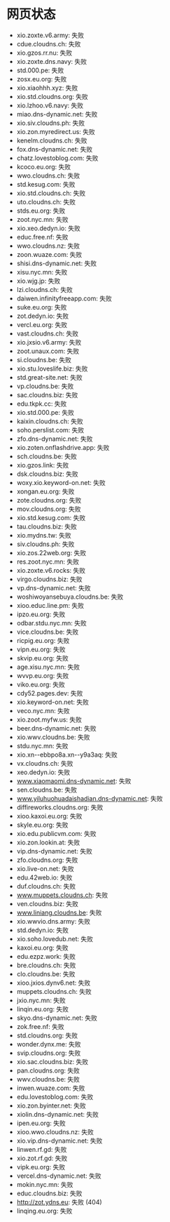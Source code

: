 # 网页状态
- xio.zoxte.v6.army: 失败
- cdue.cloudns.ch: 失败
- xio.gzos.rr.nu: 失败
- xio.zoxte.dns.navy: 失败
- std.000.pe: 失败
- zosx.eu.org: 失败
- xio.xiaohhh.xyz: 失败
- xio.std.cloudns.org: 失败
- xio.lzhoo.v6.navy: 失败
- miao.dns-dynamic.net: 失败
- xio.siv.cloudns.ph: 失败
- xio.zon.myredirect.us: 失败
- kenelm.cloudns.ch: 失败
- fox.dns-dynamic.net: 失败
- chatz.lovestoblog.com: 失败
- kcoco.eu.org: 失败
- wwo.cloudns.ch: 失败
- std.kesug.com: 失败
- xio.std.cloudns.ch: 失败
- uto.cloudns.ch: 失败
- stds.eu.org: 失败
- zoot.nyc.mn: 失败
- xio.xeo.dedyn.io: 失败
- educ.free.nf: 失败
- wwo.cloudns.nz: 失败
- zoon.wuaze.com: 失败
- shisi.dns-dynamic.net: 失败
- xisu.nyc.mn: 失败
- xio.wjg.jp: 失败
- lzi.cloudns.ch: 失败
- daiwen.infinityfreeapp.com: 失败
- suke.eu.org: 失败
- zot.dedyn.io: 失败
- vercl.eu.org: 失败
- vast.cloudns.ch: 失败
- xio.jxsio.v6.army: 失败
- zoot.unaux.com: 失败
- si.cloudns.be: 失败
- xio.stu.loveslife.biz: 失败
- std.great-site.net: 失败
- vp.cloudns.be: 失败
- sac.cloudns.biz: 失败
- edu.tkpk.cc: 失败
- xio.std.000.pe: 失败
- kaixin.cloudns.ch: 失败
- soho.perslist.com: 失败
- zfo.dns-dynamic.net: 失败
- xio.zoten.onflashdrive.app: 失败
- sch.cloudns.be: 失败
- xio.gzos.link: 失败
- dsk.cloudns.biz: 失败
- woxy.xio.keyword-on.net: 失败
- xongan.eu.org: 失败
- zote.cloudns.org: 失败
- mov.cloudns.org: 失败
- xio.std.kesug.com: 失败
- tau.cloudns.biz: 失败
- xio.mydns.tw: 失败
- siv.cloudns.ph: 失败
- xio.zos.22web.org: 失败
- res.zoot.nyc.mn: 失败
- xio.zoxte.v6.rocks: 失败
- virgo.cloudns.biz: 失败
- vp.dns-dynamic.net: 失败
- woshiwoyansebuya.cloudns.be: 失败
- xioo.educ.line.pm: 失败
- ipzo.eu.org: 失败
- odbar.stdu.nyc.mn: 失败
- vice.cloudns.be: 失败
- ricpig.eu.org: 失败
- vipn.eu.org: 失败
- skvip.eu.org: 失败
- age.xisu.nyc.mn: 失败
- wvvp.eu.org: 失败
- viko.eu.org: 失败
- cdy52.pages.dev: 失败
- xio.keyword-on.net: 失败
- veco.nyc.mn: 失败
- xio.zoot.myfw.us: 失败
- beer.dns-dynamic.net: 失败
- xio.wwv.cloudns.be: 失败
- stdu.nyc.mn: 失败
- xio.xn--ebbpo8a.xn--y9a3aq: 失败
- vx.cloudns.ch: 失败
- xeo.dedyn.io: 失败
- www.xiaomaomi.dns-dynamic.net: 失败
- sen.cloudns.be: 失败
- www.yiluhuohuadaishadian.dns-dynamic.net: 失败
- diffireworks.cloudns.org: 失败
- xioo.kaxoi.eu.org: 失败
- skyle.eu.org: 失败
- xio.edu.publicvm.com: 失败
- xio.zon.lookin.at: 失败
- vip.dns-dynamic.net: 失败
- zfo.cloudns.org: 失败
- xio.live-on.net: 失败
- edu.42web.io: 失败
- duf.cloudns.ch: 失败
- www.muppets.cloudns.ch: 失败
- ven.cloudns.biz: 失败
- www.liniang.cloudns.be: 失败
- xio.wwvio.dns.army: 失败
- std.dedyn.io: 失败
- xio.soho.lovedub.net: 失败
- kaxoi.eu.org: 失败
- edu.ezpz.work: 失败
- bre.cloudns.ch: 失败
- clo.cloudns.be: 失败
- xioo.jxios.dynv6.net: 失败
- muppets.cloudns.ch: 失败
- jxio.nyc.mn: 失败
- linqin.eu.org: 失败
- skyo.dns-dynamic.net: 失败
- zok.free.nf: 失败
- std.cloudns.org: 失败
- wonder.dynx.me: 失败
- svip.cloudns.org: 失败
- xio.sac.cloudns.biz: 失败
- pan.cloudns.org: 失败
- wwv.cloudns.be: 失败
- inwen.wuaze.com: 失败
- edu.lovestoblog.com: 失败
- xio.zon.byinter.net: 失败
- xiolin.dns-dynamic.net: 失败
- ipen.eu.org: 失败
- xioo.wwo.cloudns.nz: 失败
- xio.vip.dns-dynamic.net: 失败
- linwen.rf.gd: 失败
- xio.zot.rf.gd: 失败
- vipk.eu.org: 失败
- vercel.dns-dynamic.net: 失败
- mokin.nyc.mn: 失败
- educ.cloudns.biz: 失败
- http://zot.ydns.eu: 失败 (404)
- linqing.eu.org: 失败
